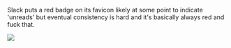Slack puts a red badge on its favicon likely at some point to indicate 'unreads' but eventual consistency is hard and it's basically always red and fuck that.

<img src=https://cdn.jsdelivr.net/gh/brianleroux/no-more/no-more.gif>
